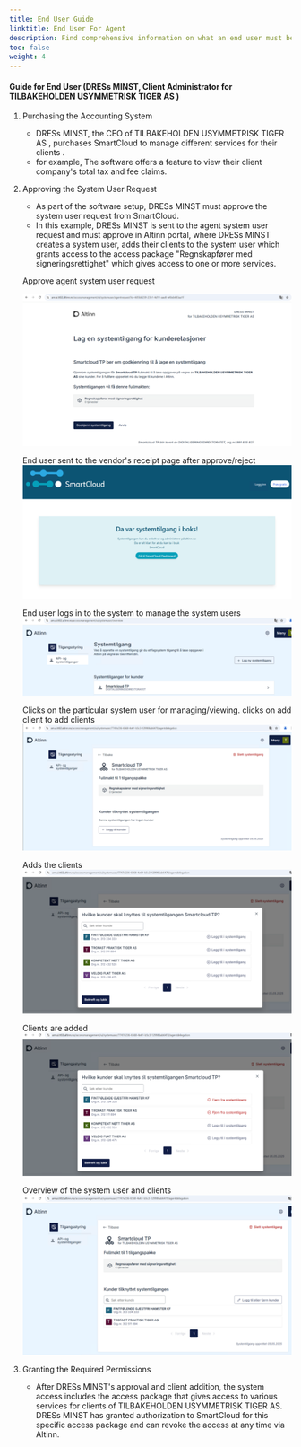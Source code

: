 ```yaml
---
title: End User Guide
linktitle: End User For Agent 
description: Find comprehensive information on what an end user must be aware of and the steps to follow to establish a system user integration.
toc: false
weight: 4
---
```


#### Guide for End User (DRESs MINST, Client Administrator for TILBAKEHOLDEN USYMMETRISK TIGER AS )
   1. Purchasing the Accounting System
      - DRESs MINST, the CEO of TILBAKEHOLDEN USYMMETRISK TIGER AS , purchases SmartCloud to manage different services for their clients .
      - for example, The software offers a feature to view their client company's total tax and fee claims.
   2. Approving the System User Request
      - As part of the software setup, DRESs MINST must approve the system user request from SmartCloud.
      - In this example, DRESs MINST is sent to the agent system user request and must approve in Altinn portal, where DRESs MINST creates a system user, adds their clients to the system user which grants access to the access package "Regnskapfører med signeringsrettighet" which gives access to one or more services.

      Approve agent system user request

      ![approve agent system request](../../systemvendor/systemtilgang-agent-approve.png)

      End user sent to the vendor's receipt page after approve/reject
      ![system vendor receipt page](../../systemvendor/systemtilgang-receipt-vendor.png)

      End user logs in to the system to manage the system users
      ![list of system users](../../systemvendor/systemtilgang-overview-clientdelegation.png)

      Clicks on the particular system user for managing/viewing. clicks on add client to add clients
      ![system user overview](../../systemvendor/systemuser-agent.png)

      Adds the clients
      ![Add clients to the system user](../../systemvendor/clientdelegation-addclient.png)
      
      Clients are added
      ![clients added to the system user](../../systemvendor/addclient-added.png)
      
      Overview of the system user and clients
      ![system user with clients overview](../../systemvendor/systemuser-withclients.png)

   3. Granting the Required Permissions
      - After DRESs MINST's approval and client addition, the system access includes the access package that gives access to various services for clients of TILBAKEHOLDEN USYMMETRISK TIGER AS.
DRESs MINST has granted authorization to SmartCloud for this specific access package and can revoke the access at any time via Altinn.
